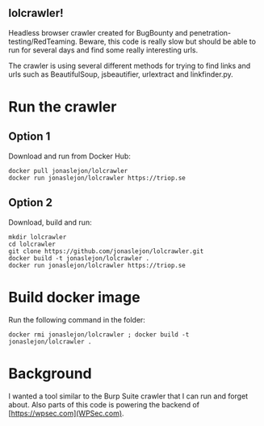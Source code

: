 ## lolcrawler!

Headless browser crawler created for BugBounty and penetration-testing/RedTeaming. Beware, this code is really slow but should be able to run for several days and find some really interesting urls.

The crawler is using several different methods for trying to find links and urls such as BeautifulSoup, jsbeautifier, urlextract and linkfinder.py.

# Run the crawler

## Option 1 

Download and run from Docker Hub:

```
docker pull jonaslejon/lolcrawler
docker run jonaslejon/lolcrawler https://triop.se
```

## Option 2

Download, build and run:

```
mkdir lolcrawler
cd lolcrawler
git clone https://github.com/jonaslejon/lolcrawler.git
docker build -t jonaslejon/lolcrawler .
docker run jonaslejon/lolcrawler https://triop.se
```

# Build docker image

Run the following command in the folder:

`docker rmi jonaslejon/lolcrawler ; docker build -t jonaslejon/lolcrawler .`

# Background

I wanted a tool similar to the Burp Suite crawler that I can run and forget about. Also parts of this code is powering the backend of [https://wpsec.com](WPSec.com).
